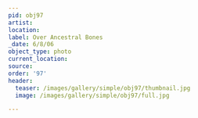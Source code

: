 ```yaml
---
pid: obj97
artist:
location:
label: Over Ancestral Bones
_date: 6/8/06
object_type: photo
current_location:
source:
order: '97'
header:
  teaser: /images/gallery/simple/obj97/thumbnail.jpg
  image: /images/gallery/simple/obj97/full.jpg

---
```


